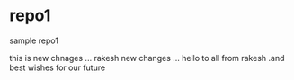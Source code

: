 # repo1
sample repo1

this is new chnages
...
rakesh new changes ...
hello to all from rakesh .and best wishes for our future
